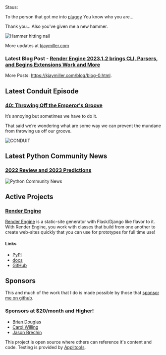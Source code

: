 Staus:
<p>To the person that got me into <a href="https://pluggy.readthedocs.io/en/latest/">pluggy</a> You know who you are...</p>

<p>Thank you... Also you've given me a new hammer.</p>

<p><img alt="Hammer hitting nail" src="https://media0.giphy.com/media/RxVpypN9Ri2Yg/giphy.gif?cid=ecf05e47lv503h4ysolf5gmyjrch9bmlviu1g75q4s5izmkk&amp;rid=giphy.gif&amp;ct=g" /></p>

More updates at [kjaymiller.com](https://kjaymiller.com/microblog/microblog-0)

### Latest Blog Post - [Render Engine 2023.1.2 brings CLI, Parsers, and Begins Extensions Work and More](https://kjaymiller.com/blog/render-engine-2023-1-2-brings-cli-parsers-and-begins-extensions-work-and-more.html)

More Posts: <https://kjaymiller.com/blog/blog-0.html>.

## Latest Conduit Episode
### [40: Throwing Off the Emperor's Groove](http://relay.fm/conduit/40)
It’s annoying but sometimes we have to do it. 

That said we’re wondering what are some way we can prevent the mundane from throwing us off our groove.

![CONDUIT](https://kjaymiller.s3-us-west-2.amazonaws.com/images/conduit_artwork.png)

## Latest Python Community News
### [2022 Review and 2023 Predictions](https://share.transistor.fm/s/ddd679a6)
![Python Community News](https://kjaymiller.azureedge.net/media/PCN%20Logo%20V0.16.jpg)

## Active Projects

### [Render Engine]
[Render Engine] is a static-site generator with Flask/Django like flavor to it.
With Render Engine, you work with classes that build from one another to create
web-sites quickly that you can use for prototypes for full time use!

#### Links
- [PyPI](https://pypi.org/project/render-engine)
- [docs](https://render-engine.readthedocs.io)
- [GitHub](https://github.com/kjaymiller/render_engine)

## Sponsors
This and much of the work that I do is made possible by those that [sponsor me
on github](https://github.com/sponsors/kjaymiller).

### Sponsors at $20/month and Higher!
- [Brian Douglas](https://github.com/bdougie)
- [Carol Willing](https://github.com/willingc)
- [Jason Brechin](https://github.com/brechin)


This project is open source where others can reference it's content and code. Testing is provided by [Applitools](https://www.applitools.com/).


[Render Engine]: https://render-engine.readthedocs.io